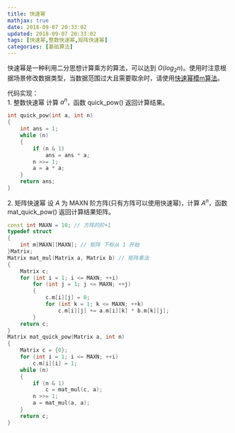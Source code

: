 ```yaml
---
title: 快速幂
mathjax: true
date: 2018-09-07 20:33:02
updated: 2018-09-07 20:33:02
tags: [快速幂,整数快速幂,矩阵快速幂]
categories: [基础算法]
---
```


快速幂是一种利用二分思想计算乘方的算法，可以达到 $O(log_2 n)$。使用时注意根据场景修改数据类型，当数据范围过大且需要取余时，请使用[快速幂模m算法](https://gukaifeng.me/2018/09/07/%E5%BF%AB%E9%80%9F%E5%B9%82%E6%A8%A1m%E7%AE%97%E6%B3%95/)。

代码实现：  
1\. 整数快速幂
计算 $a^n$，函数 quick_pow() 返回计算结果。
```cpp
int quick_pow(int a, int n)
{
    int ans = 1;
    while (n)
    {
        if (n & 1)
            ans = ans * a;
        n >>= 1;
        a = a * a;
    }
    return ans;
}
```

2\. 矩阵快速幂
设 $A$ 为 MAXN 阶方阵(只有方阵可以使用快速幂)，计算 $A^n$，函数 mat_quick_pow() 返回计算结果矩阵。
```cpp
const int MAXN = 10; // 方阵的阶+1
typedef struct
{
    int m[MAXN][MAXN]; // 矩阵 下标从 1 开始
}Matrix;
Matrix mat_mul(Matrix a, Matrix b) // 矩阵乘法
{
    Matrix c;
    for (int i = 1; i <= MAXN; ++i)
        for (int j = 1; j <= MAXN; ++j)
        {
            c.m[i][j] = 0;
            for (int k = 1; k <= MAXN; ++k)
                c.m[i][j] += a.m[i][k] * b.m[k][j];
        }
    return c;
}
Matrix mat_quick_pow(Matrix a, int n)
{
    Matrix c = {0};
    for (int i = 1; i <= MAXN; ++i)
        c.m[i][i] = 1;
    while (n)
    {
        if (n & 1)
            c = mat_mul(c, a);
        n >>= 1;
        a = mat_mul(a, a);
    }
    return c;
}
```
